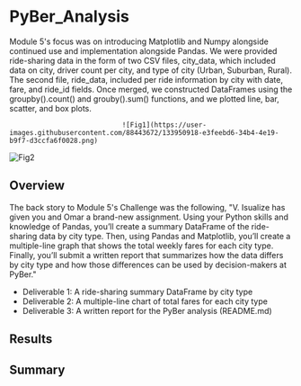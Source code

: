 # PyBer_Analysis
Module 5's focus was on introducing Matplotlib and Numpy alongside continued use and implementation alongside Pandas.  We were provided ride-sharing data in the form of two CSV files, city_data, which included data on city, driver count per city, and type of city (Urban, Suburban, Rural).  The second file, ride_data, included per ride information by city with date, fare, and ride_id fields.  Once merged, we constructed DataFrames using the groupby().count() and grouby().sum() functions, and we plotted line, bar, scatter, and box plots.

                                ![Fig1](https://user-images.githubusercontent.com/88443672/133950918-e3feebd6-34b4-4e19-b9f7-d3ccfa6f0028.png)


![Fig2](https://user-images.githubusercontent.com/88443672/133950848-72876feb-2a21-4d4d-a329-a30f3ca8e771.png)


## Overview
The back story to Module 5's Challenge was the following, "V. Isualize has given you and Omar a brand-new assignment. Using your Python skills and knowledge of Pandas, you’ll create a summary DataFrame of the ride-sharing data by city type. Then, using Pandas and Matplotlib, you’ll create a multiple-line graph that shows the total weekly fares for each city type. Finally, you’ll submit a written report that summarizes how the data differs by city type and how those differences can be used by decision-makers at PyBer."
  - Deliverable 1: A ride-sharing summary DataFrame by city type
  - Deliverable 2: A multiple-line chart of total fares for each city type
  - Deliverable 3: A written report for the PyBer analysis (README.md)

## Results

## Summary

